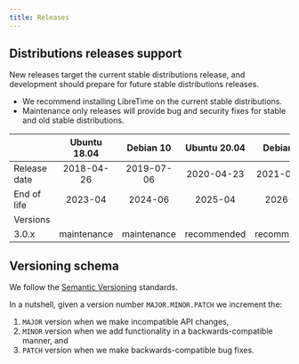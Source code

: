 ```yaml
---
title: Releases
---
```


## Distributions releases support

New releases target the current stable distributions release, and development should prepare for future stable distributions releases.

- We recommend installing LibreTime on the current stable distributions.
- Maintenance only releases will provide bug and security fixes for stable and old stable distributions.

|              | Ubuntu 18.04 |  Debian 10  | Ubuntu 20.04 |  Debian 11  |
| ------------ | :----------: | :---------: | :----------: | :---------: |
| Release date |  2018-04-26  | 2019-07-06  |  2020-04-23  | 2021-08-14  |
| End of life  |   2023-04    |   2024-06   |   2025-04    |   2026-06   |
| Versions     |              |             |              |             |
| 3.0.x        | maintenance  | maintenance | recommended  | recommended |

## Versioning schema

We follow the [Semantic Versioning](https://semver.org/spec/v2.0.0.html) standards.

In a nutshell, given a version number `MAJOR.MINOR.PATCH` we increment the:

1. `MAJOR` version when we make incompatible API changes,
2. `MINOR` version when we add functionality in a backwards-compatible manner, and
3. `PATCH` version when we make backwards-compatible bug fixes.
